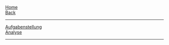[Home](home)  
[Back](DokuSolidus)  

----------

[Aufgabenstellung](AufgabenstellungMFTDA)  
[Analyse](AnalyseMFTDA)    

----------